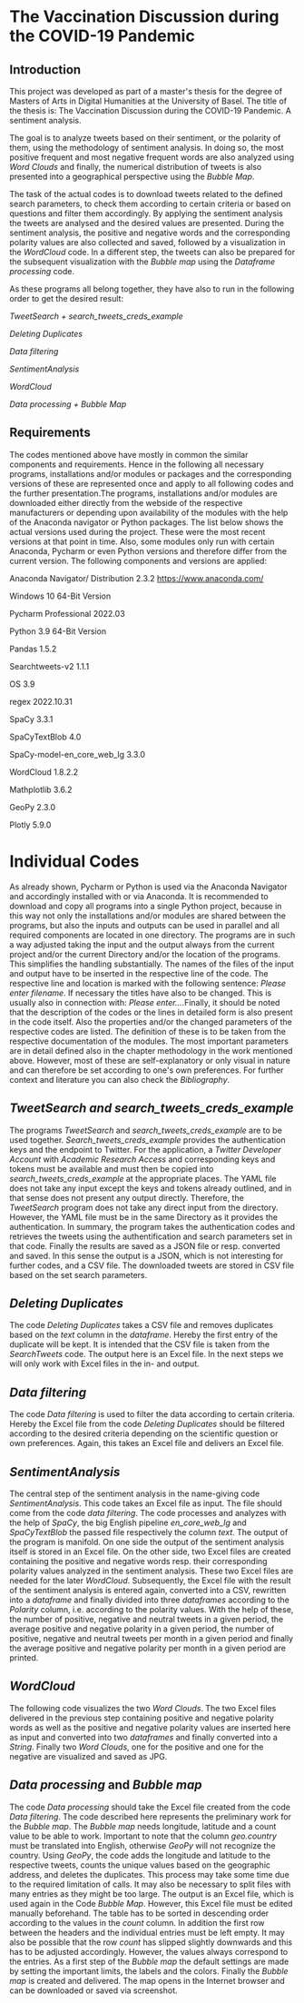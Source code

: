 # The Vaccination Discussion during the COVID-19 Pandemic

## Introduction

This project was developed as part of a master's thesis for the degree of Masters of Arts in Digital Humanities at the University of Basel. The title of the thesis is: The Vaccination Discussion during the COVID-19 Pandemic. A sentiment analysis.

The goal is to analyze tweets based on their sentiment, or the polarity of them, using the methodology of sentiment analysis. In doing so, the most positive frequent and most negative frequent words are also analyzed using *Word Clouds* and finally, the numerical distribution of tweets is also presented into a geographical perspective using the *Bubble Map*.  

The task of the actual codes is to download tweets related to the defined search parameters, to check them according to certain criteria or based on questions and filter them accordingly. By applying the sentiment analysis the tweets are analysed and the desired values are presented. During the sentiment analysis, the positive and negative words and the corresponding polarity values are also collected and saved, followed by a visualization in the *WordCloud* code. In a different step, the tweets can also be prepared for the subsequent visualization with the *Bubble map* using the *Dataframe processing* code.

As these programs all belong together, they have also to run in the following order to get the desired result:

*TweetSearch + search_tweets_creds_example*

*Deleting Duplicates*

*Data filtering*

*SentimentAnalysis*

*WordCloud*

*Data processing + Bubble Map*

## Requirements

The codes mentioned above have mostly in common the similar components and requirements. Hence in the following all necessary programs, installations and/or modules or packages and the corresponding versions of these are represented once and apply to all following codes and the further presentation.The programs, installations and/or modules are downloaded either directly from the webside of the respective manufacturers or depending upon availability of the modules with the help of the Anaconda navigator or Python packages. The list below shows the actual versions used during the project. These were the most recent versions at that point in time. Also, some modules only run with certain Anaconda, Pycharm or even Python versions and therefore differ from the current version. The following components and versions are applied:

Anaconda Navigator/ Distribution 	2.3.2 https://www.anaconda.com/ 

Windows 10 64-Bit Version

Pycharm Professional	2022.03

Python	3.9 64-Bit Version

Pandas	1.5.2

Searchtweets-v2	1.1.1

OS	3.9

regex	2022.10.31

SpaCy	3.3.1

SpaCyTextBlob	4.0

SpaCy-model-en_core_web_lg	3.3.0

WordCloud	1.8.2.2

Mathplotlib	3.6.2

GeoPy	2.3.0

Plotly	5.9.0

# Individual Codes

As already shown, Pycharm or Python is used via the Anaconda Navigator and accordingly installed with or via Anaconda. It is recommended to download and copy all programs into a single Python project, because in this way not only the installations and/or modules are shared between the programs, but also the inputs and outputs can be used in parallel and all required components are located in one directory. The programs are in such a way adjusted taking the input and the output always from the current project and/or the current Directory and/or the location of the programs. This simplifies the handling substantially. 
The names of the files of the input and output have to be inserted in the respective line of the code. The respective line and location is marked with the following sentence: *Please enter filename*. If necessary the titles have also to be changed. This is usually also in connection with: *Please enter...*.Finally, it should be noted that the description of the codes or the lines in detailed form is also present in the code itself. Also the properties and/or the changed parameters of the respective codes are listed. The definition of these is to be taken from the respective documentation of the modules. The most important parameters are in detail defined also in the chapter methodology in the work mentioned above. However, most of these are self-explanatory or only visual in nature and can therefore be set according to one's own preferences. For further context and literature you can also check the *Bibliography*.

## *TweetSearch and search_tweets_creds_example*

The programs *TweetSearch* and *search_tweets_creds_example* are to be used together. *Search_tweets_creds_example* provides the authentication keys and the endpoint to Twitter. For the application, a *Twitter Developer Account* with *Academic Research Access* and corresponding keys and tokens must be available and must then be copied into *search_tweets_creds_example* at the appropriate places. The YAML file does not take any input except the keys and tokens already outlined, and in that sense does not present any output directly. 
Therefore, the *TweetSearch* program does not take any direct input from the directory. However, the YAML file must be in the same Directory as it provides the authentication. In summary, the program takes the authentication codes and retrieves the tweets using the authentification and search parameters set in that code. Finally the results are saved as a JSON file or resp. converted and saved. In this sense the output is a JSON, which is not interesting for further codes, and a CSV file. The downloaded tweets are stored in CSV file based on the set search parameters.


## *Deleting Duplicates*

The code *Deleting Duplicates* takes a CSV file and removes duplicates based on the *text* column in the *dataframe*. Hereby the first entry of the duplicate will be kept. It is intended that the CSV file is taken from the *SearchTweets* code. The output here is an Excel file. In the next steps we will only work with Excel files in the in- and output. 


## *Data filtering*

The code *Data filtering* is used to filter the data according to certain criteria. Hereby the Excel file from the code *Deleting Duplicates* should be filtered according to the desired criteria depending on the scientific question or own preferences. Again, this takes an Excel file and delivers an Excel file.


## *SentimentAnalysis*

The central step of the sentiment analysis in the name-giving code *SentimentAnalysis*. This code takes an Excel file as input. The file should come from the code *data filtering*. The code processes and analyzes with the help of *SpaCy*, the big English pipeline *en_core_web_lg* and *SpaCyTextBlob* the passed file respectively the column *text*. The output of the program is manifold. On one side the output of the sentiment analysis itself is stored in an Excel file. On the other side, two Excel files are created containing the positive and negative words resp. their corresponding polarity values analyzed in the sentiment analysis. These two Excel files are needed for the later *WordCloud*. Subsequently, the Excel file with the result of the sentiment analysis is entered again, converted into a CSV, rewritten into a *dataframe* and finally divided into three *dataframes* according to the *Polarity* column, i.e. according to the polarity values. With the help of these, the number of positive, negative and neutral tweets in a given period, the average positive and negative polarity in a given period, the number of positive, negative and neutral tweets per month in a given period and finally the average positive and negative polarity per month in a given period are printed.


## *WordCloud*

The following code visualizes the two *Word Clouds*. The two Excel files delivered in the previous step containing positive and negative polarity words as well as the positive and negative polarity values are inserted here as input and converted into two *dataframes* and finally converted into a *String*. Finally two *Word Clouds*, one for the positive and one for the negative are visualized and saved as JPG. 


## *Data processing* and *Bubble map*

The code *Data processing* should take the Excel file created from the code *Data filtering*. The code described here represents the preliminary work for the *Bubble map*. The *Bubble map* needs longitude, latitude and a count value to be able to work. Important to note that the column *geo.country* must be translated into English, otherwise *GeoPy* will not recognize the country. Using *GeoPy*, the code adds the longitude and latitude to the respective tweets, counts the unique values based on the geographic address, and deletes the duplicates. This process may take some time due to the required limitation of calls. It may also be necessary to split files with many entries as they might be too large. The output is an Excel file, which is used again in the Code *Bubble Map*. However, this Excel file must be edited manually beforehand. The table has to be sorted in descending order according to the values in the *count* column. In addition the first row between the headers and the individual entries must be left empty. It may also be possible that the row *count* has slipped slightly downwards and this has to be adjusted accordingly. However, the values always correspond to the entries. As a first step of the *Bubble map* the default settings are made by setting the important limits, the labels and the colors. Finally the *Bubble map* is created and delivered. The map opens in the Internet browser and can be downloaded or saved via screenshot.

